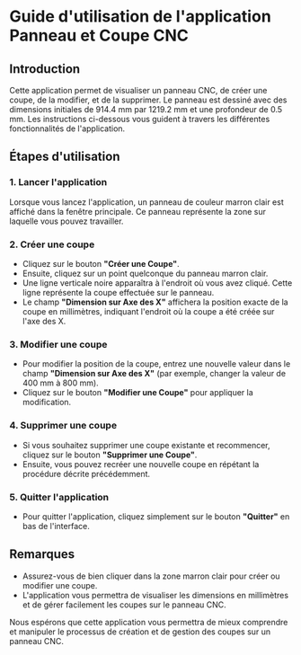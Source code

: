 # Guide d'utilisation de l'application Panneau et Coupe CNC

## Introduction
Cette application permet de visualiser un panneau CNC, de créer une coupe, de la modifier, et de la supprimer. Le panneau est dessiné avec des dimensions initiales de 914.4 mm par 1219.2 mm et une profondeur de 0.5 mm. Les instructions ci-dessous vous guident à travers les différentes fonctionnalités de l'application.

## Étapes d'utilisation

### 1. Lancer l'application
Lorsque vous lancez l'application, un panneau de couleur marron clair est affiché dans la fenêtre principale. Ce panneau représente la zone sur laquelle vous pouvez travailler.

### 2. Créer une coupe
- Cliquez sur le bouton **"Créer une Coupe"**.
- Ensuite, cliquez sur un point quelconque du panneau marron clair.
- Une ligne verticale noire apparaîtra à l'endroit où vous avez cliqué. Cette ligne représente la coupe effectuée sur le panneau.
- Le champ **"Dimension sur Axe des X"** affichera la position exacte de la coupe en millimètres, indiquant l'endroit où la coupe a été créée sur l'axe des X.

### 3. Modifier une coupe
- Pour modifier la position de la coupe, entrez une nouvelle valeur dans le champ **"Dimension sur Axe des X"** (par exemple, changer la valeur de 400 mm à 800 mm).
- Cliquez sur le bouton **"Modifier une Coupe"** pour appliquer la modification.

### 4. Supprimer une coupe
- Si vous souhaitez supprimer une coupe existante et recommencer, cliquez sur le bouton **"Supprimer une Coupe"**.
- Ensuite, vous pouvez recréer une nouvelle coupe en répétant la procédure décrite précédemment.

### 5. Quitter l'application
- Pour quitter l'application, cliquez simplement sur le bouton **"Quitter"** en bas de l'interface.

## Remarques
- Assurez-vous de bien cliquer dans la zone marron clair pour créer ou modifier une coupe.
- L'application vous permettra de visualiser les dimensions en millimètres et de gérer facilement les coupes sur le panneau CNC.

Nous espérons que cette application vous permettra de mieux comprendre et manipuler le processus de création et de gestion des coupes sur un panneau CNC.
